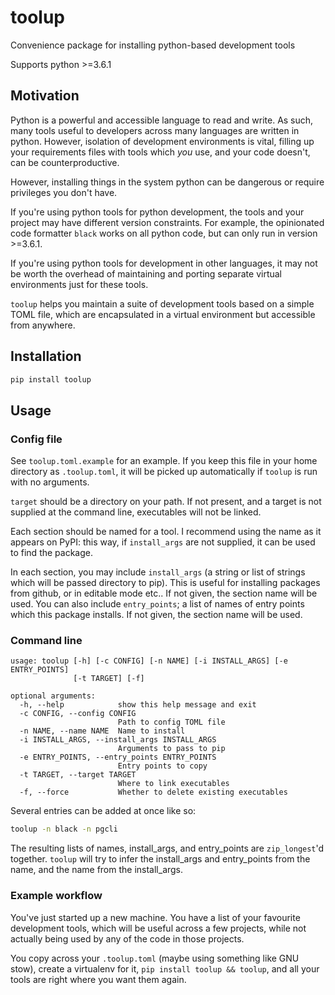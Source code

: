 # toolup

Convenience package for installing python-based development tools

Supports python >=3.6.1

## Motivation

Python is a powerful and accessible language to read and write.
As such, many tools useful to developers across many languages are written in python.
However, isolation of development environments is vital, filling up your requirements
files with tools which *you* use, and your code doesn't, can be counterproductive.

However, installing things in the system python can be dangerous 
or require privileges you don't have.

If you're using python tools for python development, 
the tools and your project may have different version constraints.
For example, the opinionated code formatter `black` works on all python code, 
but can only run in version >=3.6.1.

If you're using python tools for development in other languages, 
it may not be worth the overhead of maintaining and porting separate virtual environments
just for these tools.

`toolup` helps you maintain a suite of development tools based on a simple TOML file,
which are encapsulated in a virtual environment but accessible from anywhere.

## Installation

```bash
pip install toolup
```

## Usage

### Config file

See `toolup.toml.example` for an example. 
If you keep this file in your home directory as `.toolup.toml`, 
it will be picked up automatically if `toolup` is run with no arguments.

`target` should be a directory on your path. 
If not present, and a target is not supplied at the command line, 
executables will not be linked.

Each section should be named for a tool. 
I recommend using the name as it appears on PyPI: 
this way, if `install_args` are not supplied, it can be used to find the package.

In each section, you may include `install_args` 
(a string or list of strings which will be passed directory to pip). 
This is useful for installing packages from github, or in editable mode etc..
If not given, the section name will be used.
You can also include `entry_points`; 
a list of names of entry points which this package installs. 
If not given, the section name will be used.

### Command line

```
usage: toolup [-h] [-c CONFIG] [-n NAME] [-i INSTALL_ARGS] [-e ENTRY_POINTS]
              [-t TARGET] [-f]

optional arguments:
  -h, --help            show this help message and exit
  -c CONFIG, --config CONFIG
                        Path to config TOML file
  -n NAME, --name NAME  Name to install
  -i INSTALL_ARGS, --install_args INSTALL_ARGS
                        Arguments to pass to pip
  -e ENTRY_POINTS, --entry_points ENTRY_POINTS
                        Entry points to copy
  -t TARGET, --target TARGET
                        Where to link executables
  -f, --force           Whether to delete existing executables
```

Several entries can be added at once like so:

```bash
toolup -n black -n pgcli
```

The resulting lists of names, install_args, and entry_points are `zip_longest`'d together.
`toolup` will try to infer the install_args and entry_points from the name, 
and the name from the install_args.

### Example workflow

You've just started up a new machine.
You have a list of your favourite development tools, 
which will be useful across a few projects, 
while not actually being used by any of the code in those projects.

You copy across your `.toolup.toml` (maybe using something like GNU stow),
create a virtualenv for it, `pip install toolup && toolup`, 
and all your tools are right where you want them again.
